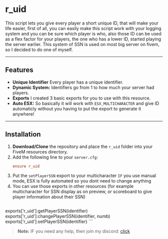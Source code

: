# r_uid

This script lets you give every player a short unique ID, that will make your life easier, first of all, you can easily make this script work with your logging system and you can be sure which player is who, also those ID can be used as a flex factor for your players, the one who has a lower ID, started playing the server earlier. This system of SSN is used on most big server on fivem, so I decided to do one of myself.

---

## Features

- **Unique Identifier** Every player has a unique identifier.
- **Dynamic System:** Identifiers go from 1 to how much your server had players.
- **Exports** I created 3 basic exports for you to use with this resource.
- **Auto ESX:** So basically it will work with `ESX_MULTICHARACTER` and give ID automaticly without you having to put the export to generate it anywhere!

---

## Installation

1. **Download/Clone** the repository and place the `r_uid` folder into your FiveM resources directory.
2. Add the following line to your `server.cfg`:
   ```cfg
   ensure r_uid
   ```
3. Put the `setPlayerSSN` export to your multicharacter `IF` you use manual mode, ESX is fully automated so you dont need to change anything
4. You can use those exports in other resources (for example multicharacter for SSN display as on preview, or scoreboard to give player information about their SSN)
   ```lua
exports['r_uid']:getPlayerSSN(identifier)
exports['r_uid']:changePlayerSSN(identifier, numb)
exports['r_uid']:setPlayerSSN(identifier)
    ```

> **Note:** IF you need any help, then join my discord: [click](https://discord.gg/Yxx78f6rbG)
